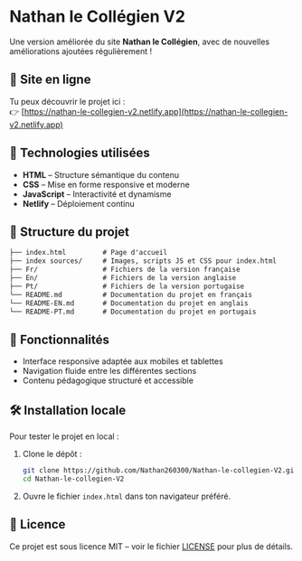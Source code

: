 # Nathan le Collégien V2

Une version améliorée du site **Nathan le Collégien**, avec de nouvelles améliorations ajoutées régulièrement !

## 🚀 Site en ligne

Tu peux découvrir le projet ici :  
👉 [https://nathan-le-collegien-v2.netlify.app](https://nathan-le-collegien-v2.netlify.app)

## 🔧 Technologies utilisées

- **HTML** – Structure sémantique du contenu  
- **CSS** – Mise en forme responsive et moderne  
- **JavaScript** – Interactivité et dynamisme  
- **Netlify** – Déploiement continu  

## 📁 Structure du projet

```markdown
├── index.html         # Page d'accueil
├── index sources/     # Images, scripts JS et CSS pour index.html
├── Fr/                # Fichiers de la version française
├── En/                # Fichiers de la version anglaise
├── Pt/                # Fichiers de la version portugaise
└── README.md          # Documentation du projet en français
└── README-EN.md       # Documentation du projet en anglais
└── README-PT.md       # Documentation du projet en portugais
```

## 🧪 Fonctionnalités

- Interface responsive adaptée aux mobiles et tablettes  
- Navigation fluide entre les différentes sections  
- Contenu pédagogique structuré et accessible  

## 🛠 Installation locale

Pour tester le projet en local :

1. Clone le dépôt :

   ```bash
   git clone https://github.com/Nathan260300/Nathan-le-collegien-V2.git
   cd Nathan-le-collegien-V2
   ```

2. Ouvre le fichier `index.html` dans ton navigateur préféré.

## 📄 Licence

Ce projet est sous licence MIT – voir le fichier [LICENSE](LICENSE) pour plus de détails.
